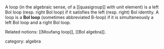 A loop (in the algebraic sense, of a [[quasigroup]] with unit element) is a left Bol loop (resp. right Bol loop) if it satisfies the left (resp. right) Bol identity. A loop is a __Bol loop__ (sometimes abbreviated B-loop) if it is simultaneously a left Bol loop and a right Bol loop. 

Related notions: [[Moufang loop]], [[Bol algebra]].

category: algebra